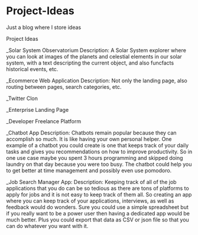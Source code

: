 # Project-Ideas
Just a blog where I store ideas

Project Ideas

_Solar System Observatorium
Description:
A Solar System explorer where you can look at images of the 
planets and celestial elements in our solar system, with a
text descripting the current object, and also funcfacts
historical events, etc.

_Ecommerce Web Application
Description:
Not only the landing page, also routing
between pages, search categories, etc.

_Twitter Clon

_Enterprise Landing Page


_Developer Freelance Platform


_Chatbot App
Description:
Chatbots remain popular because they can accomplish so much. It is like having your own personal helper. One example of a chatbot you could create is one that keeps track of your daily tasks and gives you recommendations on how to improve productivity. So in one use case maybe you spent 3 hours programming and skipped doing laundry on that day because you were too busy. The chatbot could help you to get better at time management and possibly even use pomodoro.

_Job Search Manager App:
Description:
Keeping track of all of the job applications that you do can be so tedious as there are tons of platforms to apply for jobs and it is not easy to keep track of them all. So creating an app where you can keep track of your applications, interviews, as well as feedback would do wonders. Sure you could use a simple spreadsheet but if you really want to be a power user then having a dedicated app would be much better. Plus you could export that data as CSV or json file so that you can do whatever you want with it.

